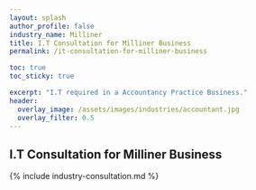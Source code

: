 ```yaml
---
layout: splash 
author_profile: false 
industry_name: Milliner
title: I.T Consultation for Milliner Business
permalink: /it-consultation-for-milliner-business

toc: true
toc_sticky: true

excerpt: "I.T required in a Accountancy Practice Business."
header:
  overlay_image: /assets/images/industries/accountant.jpg
  overlay_filter: 0.5 
---
```


## I.T Consultation for Milliner Business

{% include industry-consultation.md %}

